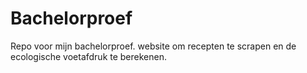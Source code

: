 # Bachelorproef
Repo voor mijn bachelorproef. website om recepten te scrapen en de ecologische voetafdruk te berekenen.
